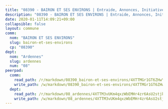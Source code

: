 ```yaml
---
title: "08390 - BAIRON ET SES ENVIRONS | Entraide, Annonces, Initiatives"
description: "08390 - BAIRON ET SES ENVIRONS | Entraide, Annonces, Initiatives"
date: 2020-01-11T14:09:21+09:00
collapsible: false
layout: commune
comm:
  nom: "BAIRON ET SES ENVIRONS"
  slug: bairon-et-ses-environs
  cp: "08390"
dept:
  nom: "Ardennes"
  slug: ardennes
  num: "08"
peerpad:
  comm:
    read_path: /r/markdown/08390_bairon-et-ses-environs/4XTTMGr1GT6ZHwYBJdn5Q4bMdbKm8LSRX4g4S1oVMQcPvhZ5d
    write_path: /w/markdown/08390_bairon-et-ses-environs/4XTTMGr1GT6ZHwYBJdn5Q4bMdbKm8LSRX4g4S1oVMQcPvhZ5d-K3TgUNdZjvAGd5A5YFdSyHVye2KyGCfkQnreVhhXB3AJzdrBeW7k6YU15P87JPwYZa5q7EaEeZTAbistqmpvBJzpDYx1DUxjso2ZPoJFAxYTHa4YHNZNvjmWD6Pya7tds34riKD5
  dept:
    read_path: /r/markdown/08_ardennes/4XTTM3vUKm4qxzWbEMHr4zr6AsU2stjkKdsaY9uMbmhXjv9QM
    write_path: /w/markdown/08_ardennes/4XTTM3vUKm4qxzWbEMHr4zr6AsU2stjkKdsaY9uMbmhXjv9QM-K3TgUMB9u4JvtZdFBPfBexH6pGeKJREiRZLakfAxGDqg6fgd1ib6XHxM9tkwaYxqJV2qNTbboL5jGpTS7re5rUf5cB5fLzdnicM4aJkF5ZXmkvCRXEh5XT7432iWRZFby5MMVbKP
---
```


